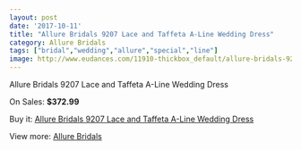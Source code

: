 ```yaml
---
layout: post
date: '2017-10-11'
title: "Allure Bridals 9207 Lace and Taffeta A-Line Wedding Dress"
category: Allure Bridals
tags: ["bridal","wedding","allure","special","line"]
image: http://www.eudances.com/11910-thickbox_default/allure-bridals-9207-lace-and-taffeta-a-line-wedding-dress.jpg
---
```

Allure Bridals 9207 Lace and Taffeta A-Line Wedding Dress

On Sales: **$372.99**
<a href="https://www.eudances.com/en/allure-bridals/3735-allure-bridals-9207-lace-and-taffeta-a-line-wedding-dress.html"><amp-img layout="responsive" width="600" height="600" src="//www.eudances.com/11910-thickbox_default/allure-bridals-9207-lace-and-taffeta-a-line-wedding-dress.jpg" alt="Allure Bridals 9207 Lace and Taffeta A-Line Wedding Dress 0" /></a>
<a href="https://www.eudances.com/en/allure-bridals/3735-allure-bridals-9207-lace-and-taffeta-a-line-wedding-dress.html"><amp-img layout="responsive" width="600" height="600" src="//www.eudances.com/11914-thickbox_default/allure-bridals-9207-lace-and-taffeta-a-line-wedding-dress.jpg" alt="Allure Bridals 9207 Lace and Taffeta A-Line Wedding Dress 1" /></a>
<a href="https://www.eudances.com/en/allure-bridals/3735-allure-bridals-9207-lace-and-taffeta-a-line-wedding-dress.html"><amp-img layout="responsive" width="600" height="600" src="//www.eudances.com/11913-thickbox_default/allure-bridals-9207-lace-and-taffeta-a-line-wedding-dress.jpg" alt="Allure Bridals 9207 Lace and Taffeta A-Line Wedding Dress 2" /></a>
<a href="https://www.eudances.com/en/allure-bridals/3735-allure-bridals-9207-lace-and-taffeta-a-line-wedding-dress.html"><amp-img layout="responsive" width="600" height="600" src="//www.eudances.com/11912-thickbox_default/allure-bridals-9207-lace-and-taffeta-a-line-wedding-dress.jpg" alt="Allure Bridals 9207 Lace and Taffeta A-Line Wedding Dress 3" /></a>
<a href="https://www.eudances.com/en/allure-bridals/3735-allure-bridals-9207-lace-and-taffeta-a-line-wedding-dress.html"><amp-img layout="responsive" width="600" height="600" src="//www.eudances.com/11911-thickbox_default/allure-bridals-9207-lace-and-taffeta-a-line-wedding-dress.jpg" alt="Allure Bridals 9207 Lace and Taffeta A-Line Wedding Dress 4" /></a>

Buy it: [Allure Bridals 9207 Lace and Taffeta A-Line Wedding Dress](https://www.eudances.com/en/allure-bridals/3735-allure-bridals-9207-lace-and-taffeta-a-line-wedding-dress.html "Allure Bridals 9207 Lace and Taffeta A-Line Wedding Dress")

View more: [Allure Bridals](https://www.eudances.com/en/2-allure-bridals "Allure Bridals")